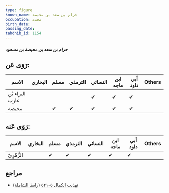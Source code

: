 ```yaml
---
type: figure
known_name: حرام بن سعد بن محيصة
occupation: محدث
birth_date:
passing_date:
tahdhib_id: 1154
---
```

##### حرام بن سعد بن محيصة بن مسعود

## رَوَى عَن:
| الاسم           | البخاري | مسلم | الترمذي | النسائي | ابن ماجه | أبي داود | Others |
| --------------- | ------- | ---- | ------- | ------- | -------- | -------- | ------ |
| البراء بْن عازب |         |      |         | ✔       | ✔        | ✔        |        |
| محيصة           |         | ✔    | ✔       | ✔       | ✔        | ✔        |        |
## رَوَى عَنه:
| الاسم       | البخاري | مسلم | الترمذي | النسائي | ابن ماجه | أبي داود | Others |
| ----------- | ------- | ---- | ------- | ------- | -------- | -------- | ------ |
| الزُّهْرِيّ |         | ✔    | ✔       | ✔       | ✔        | ✔        |        |
## مراجع
- [تهذيب الكمال ٥-٥٢١](obsidian://open?vault=Tahdhib-al-Kamal&file=Figures/١١٥٤-حرام%20بن%20سعد%20بن%20محيصة%20بن%20مسعود) ([رابط الشاملة](https://shamela.ws/book/3722/2599))